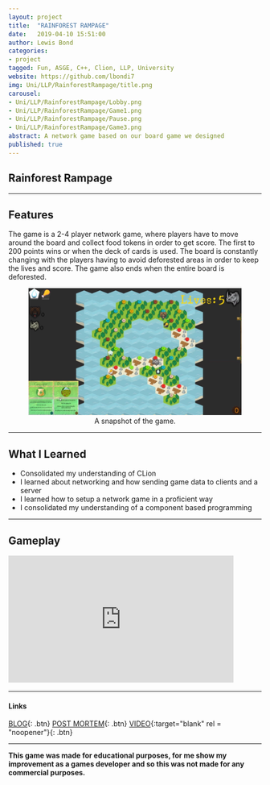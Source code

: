 ```yaml
---
layout: project
title:  "RAINFOREST RAMPAGE"
date:   2019-04-10 15:51:00
author: Lewis Bond
categories: 
- project
tagged: Fun, ASGE, C++, Clion, LLP, University
website: https://github.com/lbondi7
img: Uni/LLP/RainforestRampage/title.png
carousel:
- Uni/LLP/RainforestRampage/Lobby.png
- Uni/LLP/RainforestRampage/Game1.png
- Uni/LLP/RainforestRampage/Pause.png
- Uni/LLP/RainforestRampage/Game3.png
abstract: A network game based on our board game we designed
published: true
---
```


## Rainforest Rampage

---

## Features

The game is a 2-4 player network game, where players have to move around the board and collect food tokens in order to get score. The first to 200 points wins or when the deck of cards is used. The board is constantly changing with the players having to avoid deforested areas in order to keep the lives and score. The game also ends when the entire board is deforested.

<center>
<figure>
    <a href="/assets/img/project/Uni/LLP/RainforestRampage/Game2.png"><img src="/assets/img/project/Uni/LLP/RainforestRampage/Game2.png" width="448" height="252"></a>
    <figcaption>A snapshot of the game.</figcaption>
</figure>
</center>

---

## What I Learned

 - Consolidated my understanding of CLion
 - I learned about networking and how sending game data to clients and a server
 - I learned how to setup a network game in a proficient way
 - I consolidated my understanding of a component based programming

---

## Gameplay

<iframe width="448" height="252" src="https://www.youtube.com/embed/O-NTs8C3xlY" frameborder="0" allow="accelerometer; autoplay; encrypted-media; gyroscope; picture-in-picture" allowfullscreen></iframe>

---

#### Links

[BLOG](https://lbondi7.github.io/low%20level%20programming%20dev%20diary/network%20game%20dev%20diary/llp-dd-network-rr-1){: .btn}
[POST MORTEM](https://lbondi7.github.io/low%20level%20programming%20dev%20diary/network%20game%20dev%20diary/post%20mortem/llp-dd-network-game-post_mortem){: .btn}
[VIDEO](https://youtu.be/O-NTs8C3xlY){:target="blank" rel = "noopener"}{: .btn}

---

**This game was made for educational purposes, for me show my improvement as a games developer and so this was not made for any commercial purposes.** 
